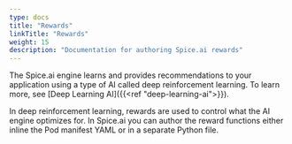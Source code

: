 ```yaml
---
type: docs
title: "Rewards"
linkTitle: "Rewards"
weight: 15
description: "Documentation for authoring Spice.ai rewards"
---
```


The Spice.ai engine learns and provides recommendations to your application using a type of AI called deep reinforcement learning. To learn more, see [Deep Learning AI]({{<ref "deep-learning-ai">}}).

In deep reinforcement learning, rewards are used to control what the AI engine optimizes for. In Spice.ai you can author the reward functions either inline the Pod manifest YAML or in a separate Python file.
